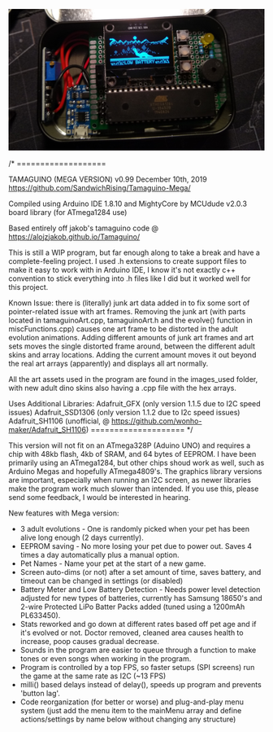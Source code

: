 ![](images_used/tamaguinoMega.jpg)


/* ===================
 
  TAMAGUINO (MEGA VERSION)
  v0.99 December 10th, 2019
  https://github.com/SandwichRising/Tamaguino-Mega/
 
  Compiled using Arduino IDE 1.8.10 and MightyCore by MCUdude v2.0.3 board library (for ATmega1284 use)
  
  Based entirely off jakob's tamaguino code @ https://alojzjakob.github.io/Tamaguino/
 
  This is still a WIP program, but far enough along to take a break
  and have a complete-feeling project. I used .h extensions to create support files to make it easy to work with in Arduino IDE, 
  I know it's not exactly c++ convention to stick everything into .h files like I did but it worked well for this project.
  
  Known Issue: there is (literally) junk art data added in to fix 
  some sort of pointer-related issue with art frames. Removing the
  junk art (with parts located in tamaguinoArt.cpp, tamaguinoArt.h and the evolve()
  function in miscFunctions.cpp) causes one art frame to be distorted in the adult
  evolution animations. Adding different amounts of junk art frames and art sets moves the single 
  distorted frame around, between the different adult skins and array locations. Adding the current
  amount moves it out beyond the real art arrays (apparently) and displays all art normally.
  
  All the art assets used in the program are found in the images_used folder, with new adult dino skins also having a .cpp file with
  the hex arrays.
 
  Uses Additional Libraries:
  Adafruit_GFX (only version 1.1.5 due to I2C speed issues)
  Adafruit_SSD1306 (only version 1.1.2 due to I2c speed issues)
  Adafruit_SH1106 (unofficial, @ https://github.com/wonho-maker/Adafruit_SH1106)
  ==================== */
  
  This version will not fit on an ATmega328P (Aduino UNO) and requires a chip with 48kb flash, 4kb of SRAM, and 64 bytes of EEPROM. I have been primarily using an ATmega1284, but other chips shoud work as well, such as Arduino Megas and hopefully ATmega4809's. The graphics library versions are important, especially when running an I2C screen, as newer libraries make the program work much slower than intended. If you use this, please send some feedback, I would be interested in hearing.
  
New features with Mega version:
* 3 adult evolutions - One is randomly picked when your pet has been alive long enough (2 days currently).
* EEPROM saving - No more losing your pet due to power out. Saves 4 times a day automatically plus a manual option.
* Pet Names - Name your pet at the start of a new game.
* Screen auto-dims (or not) after a set amount of time, saves battery, and timeout can be changed in settings (or disabled)
* Battery Meter and Low Battery Detection - Needs power level detection adjusted for new types of batteries, currently has Samsung 18650's and 2-wire Protected LiPo Batter Packs added (tuned using a 1200mAh PL633450).
* Stats reworked and go down at different rates based off pet age and if it's evolved or not. Doctor removed, cleaned area causes health to increase, poop causes gradual decrease.
* Sounds in the program are easier to queue through a function to make tones or even songs when working in the program.
* Program is controlled by a top FPS, so faster setups (SPI screens) run the game at the same rate as I2C (~13 FPS)
* milli() based delays instead of delay(), speeds up program and prevents 'button lag'.
* Code reorganization (for better or worse) and plug-and-play menu system (just add the menu item to the mainMenu array and define actions/settings by name below without changing any structure)
